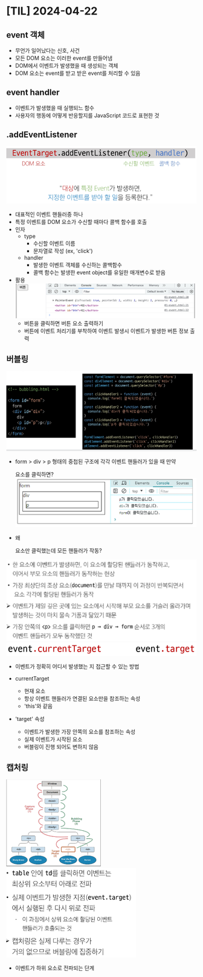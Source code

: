 # [TIL] 2024-04-22

## event 객체
- 무언가 일어났다는 신호, 사건
- 모든 DOM 요소는 이러한 event를 만들어냄
- DOM에서 이벤트가 발생했을 때 생성되는 객체
- DOM 요소는 event를 받고 받은 event를 처리할 수 있음

## event handler
- 이벤트가 발생했을 때 실행되느 함수
- 사용자의 행동에 어떻게 반응할지를 JavaScript 코드로 표현한 것
## .addEventListener
![alt text](image.png)
- 대표적인 이벤트 핸들러중 하나
- 특정 이벤트를 DOM 요소가 수신할 때마다 콜백 함수를 호출
- 인자
    - type 
        - 수신할 이벤트 이름
        - 문자열로 작성 (ex, 'click')
    - handler
        - 발생한 이벤트 객체를 수신하는 콜백함수
        - 콜백 함수는 발생한 event object를 유일한 매개변수로 받음
- 활용
![alt text](image-1.png)
    - 버튼을 클릭하면 버튼 요소 출력하기
    - 버튼에 이벤트 처리기를 부착하여 이벤트 발생시 이벤트가 발생한 버튼 정보 출력

## 버블링
![alt text](image-6.png)
- form > div > p 형태의 중첩된 구조에 각각 이벤트 핸들러가 있을 때 만약 <p> 요소를 클릭하면? 
![alt text](image-7.png)
- 왜 <p>요소만 클릭했는데 모든 핸들러가 작동?

![alt text](image-2.png)
![alt text](image-3.png)
- 이벤트가 정확히 어디서 발생했는 지 접근할 수 있는 방법

- currentTarget
    - 현재 요소
    - 항상 이벤트 핸들러가 연결된 요소만을 참조하는 속성
    - 'this'와 같음
- 'target' 속성
    - 이벤트가 발생한 가장 안쪽의 요소를 참조하는 속성
    - 실제 이벤트가 시작된 요소
    - 버블링이 진행 되어도 변하지 않음

## 캡처링
![alt text](image-4.png)
![alt text](image-5.png)
- 이벤트가 하위 요소로 전파되는 단계

